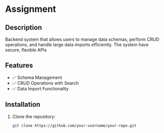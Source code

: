 # Assignment


## Description
Backend system that allows users to manage data schemas, perform CRUD operations, and
handle large data imports efficiently. The system have secure, flexible APIs


## Features
- ✅ Schema Management
- ✅ CRUD Operations with Search
- ✅ Data Import Functionality

## Installation
1. Clone the repository:
   ```sh
   git clone https://github.com/your-username/your-repo.git
